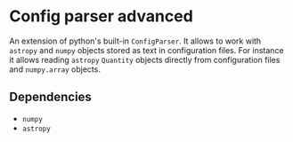 # Config parser advanced

An extension of python's built-in `ConfigParser`.
It allows to work with `astropy` and `numpy` objects stored as text in configuration files.
For instance it allows reading `astropy` `Quantity` objects directly from configuration files and `numpy.array` objects.

## Dependencies

- `numpy`
- `astropy`
